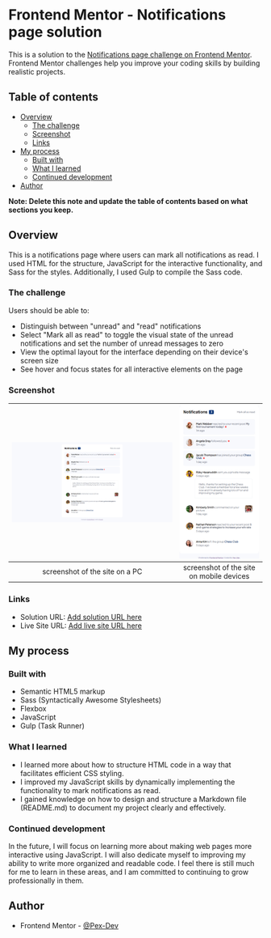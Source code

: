 # Frontend Mentor - Notifications page solution

This is a solution to the [Notifications page challenge on Frontend Mentor](https://www.frontendmentor.io/challenges/notifications-page-DqK5QAmKbC). Frontend Mentor challenges help you improve your coding skills by building realistic projects. 

## Table of contents

- [Overview](#overview)
  - [The challenge](#the-challenge)
  - [Screenshot](#screenshot)
  - [Links](#links)
- [My process](#my-process)
  - [Built with](#built-with)
  - [What I learned](#what-i-learned)
  - [Continued development](#continued-development)
- [Author](#author)

**Note: Delete this note and update the table of contents based on what sections you keep.**

## Overview

This is a notifications page where users can mark all notifications as read. I used HTML for the structure, JavaScript for the interactive functionality, and Sass for the styles. Additionally, I used Gulp to compile the Sass code.

### The challenge

Users should be able to:

- Distinguish between "unread" and "read" notifications
- Select "Mark all as read" to toggle the visual state of the unread notifications and set the number of unread messages to zero
- View the optimal layout for the interface depending on their device's screen size
- See hover and focus states for all interactive elements on the page

### Screenshot

| ![Imagen 1](./screenshots/notification_page_pc.png) | ![Imagen 2](./screenshots/notification_page_mobile.jpg) |
|:------------------------------:|:------------------------------:|
| screenshot of the site on a PC     | screenshot of the site on mobile devices     |


### Links

- Solution URL: [Add solution URL here](https://www.frontendmentor.io/solutions/notificatios-page-solution-QgicEb1s-f)
- Live Site URL: [Add live site URL here](https://pex-dev.github.io/notifications-page/)

## My process

### Built with

- Semantic HTML5 markup
- Sass (Syntactically Awesome Stylesheets)
- Flexbox
- JavaScript
- Gulp (Task Runner)

### What I learned

- I learned more about how to structure HTML code in a way that facilitates efficient CSS styling.
- I improved my JavaScript skills by dynamically implementing the functionality to mark notifications as read.
- I gained knowledge on how to design and structure a Markdown file (README.md) to document my project clearly and effectively.

### Continued development

In the future, I will focus on learning more about making web pages more interactive using JavaScript. I will also dedicate myself to improving my ability to write more organized and readable code. I feel there is still much for me to learn in these areas, and I am committed to continuing to grow professionally in them.

## Author

- Frontend Mentor - [@Pex-Dev](https://www.frontendmentor.io/profile/Pex-Dev)